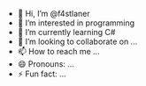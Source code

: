 - 👋 Hi, I’m @f4stlaner
- 👀 I’m interested in programming
- 🌱 I’m currently learning C#
- 💞️ I’m looking to collaborate on ...
- 📫 How to reach me ...
- 😄 Pronouns: ...
- ⚡ Fun fact: ...

<!---
f4stlaner/f4stlaner is a ✨ special ✨ repository because its `README.md` (this file) appears on your GitHub profile.
You can click the Preview link to take a look at your changes.
--->
